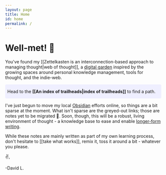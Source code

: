```yaml
---
layout: page
title: Home
id: home
permalink: /
---
```


# Well-met! 🍄

You've found my [[Zettelkasten is an interconnection-based approach to managing thought|web of thought]], a [digital garden](https://maggieappleton.com/garden-history) inspired by the growing spaces around personal knowledge management, tools for thought, and the indie-web. 

<p style="padding: 1em .5em; background: #efefff; border-radius: 4px;">
  Head to the <span style="font-weight: bold">[[An index of trailheads|index of trailheads]]</span> to find a path.
</p> 

I've just begun to move my local [Obsidian](https://www.obsidian.md/) efforts online, so things are a bit sparse at the moment. What isn't sparse are the greyed-out links; those are notes yet to be migrated 🐢. Soon, though, this will be a robust, living environment of thought - a knowledge base to ease and enable [longer-form writing](https://www.livingfluently.com/writing/).

While these notes are mainly written as part of my own learning process, don't hesitate to [[take what works]], remix it, toss it around a bit - whatever you please.

✌️,  

-David L.

<style>
  .wrapper {
    max-width: 46em;
  }
</style>
